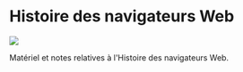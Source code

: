 # Histoire des navigateurs Web

<!-- markdownlint-disable no-alt-text -->

![](/illustrations/browsers-history/cover.jpg)

Matériel et notes relatives à l'Histoire des navigateurs Web.
